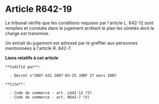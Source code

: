 # Article R642-19

Le tribunal vérifie que les conditions requises par l'article L. 642-12 sont remplies et constate dans le jugement arrêtant
le plan les sûretés dont la charge est transmise. 

Un extrait du jugement est adressé par le greffier aux personnes mentionnées à l'article R. 642-7.

**Liens relatifs à cet article**

	**Codifié par**:

	  - Décret n°2007-431 2007-03-25 JORF 27 mars 2007

	**Cite**:

	  - Code de commerce - art. L642-12 (V)
	  - Code de commerce - art. R642-7 (V)
